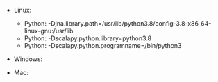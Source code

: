 
* Linux:

  * Python: -Djna.library.path=/usr/lib/python3.8/config-3.8-x86_64-linux-gnu:/usr/lib
  * Python: -Dscalapy.python.library=python3.8
  * Python: -Dscalapy.python.programname=/bin/python3

* Windows:

* Mac:

